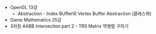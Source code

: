 * OpenGL 13강
  * Abstraction - Index BUffer와 Vertex Buffer Abstraction (클래스화)
* Game Mathematics 25강
 * 3차원 AABB Intersection part 2 - TRS Matrix 역행렬 구하기
